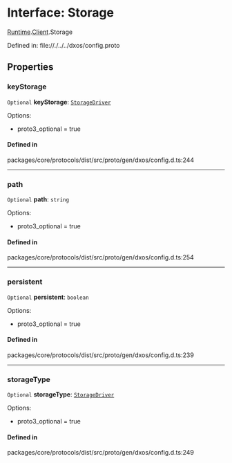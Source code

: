 # Interface: Storage

[Runtime](../modules/dxos_config.defs.Runtime.md).[Client](../modules/dxos_config.defs.Runtime.Client.md).Storage

Defined in:
  file://./../../dxos/config.proto

## Properties

### keyStorage

 `Optional` **keyStorage**: [`StorageDriver`](../enums/dxos_config.defs.Runtime.Client.Storage.StorageDriver.md)

Options:
  - proto3_optional = true

#### Defined in

packages/core/protocols/dist/src/proto/gen/dxos/config.d.ts:244

___

### path

 `Optional` **path**: `string`

Options:
  - proto3_optional = true

#### Defined in

packages/core/protocols/dist/src/proto/gen/dxos/config.d.ts:254

___

### persistent

 `Optional` **persistent**: `boolean`

Options:
  - proto3_optional = true

#### Defined in

packages/core/protocols/dist/src/proto/gen/dxos/config.d.ts:239

___

### storageType

 `Optional` **storageType**: [`StorageDriver`](../enums/dxos_config.defs.Runtime.Client.Storage.StorageDriver.md)

Options:
  - proto3_optional = true

#### Defined in

packages/core/protocols/dist/src/proto/gen/dxos/config.d.ts:249
